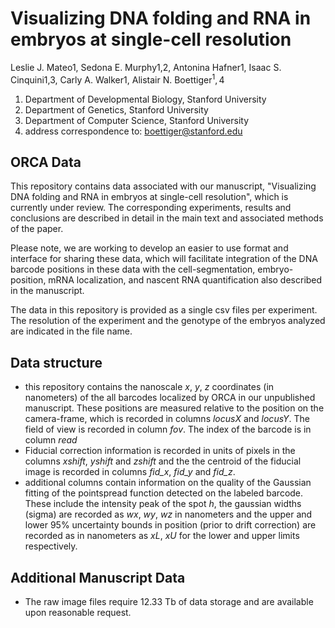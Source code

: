 # Visualizing DNA folding and RNA in embryos at single-cell resolution
 
Leslie J. Mateo1, Sedona E. Murphy1,2, Antonina Hafner1, Isaac S. Cinquini1,3, Carly A. Walker1, Alistair N. Boettiger${^1,4}$

1. Department of Developmental Biology, Stanford University
2. Department of Genetics, Stanford University
3. Department of Computer Science, Stanford University
4. address correspondence to: boettiger@stanford.edu


## ORCA Data
This repository contains data associated with our manuscript, "Visualizing DNA folding and RNA in embryos at single-cell resolution", which is currently under review.  The corresponding experiments, results and conclusions are described in detail in the main text and associated methods of the paper.

Please note, we are working to develop an easier to use format and interface for sharing these data, which will facilitate integration of the DNA barcode positions in these data with the cell-segmentation, embryo-position, mRNA localization, and nascent RNA quantification also described in the manuscript.  

The data in this repository is provided as a single csv files per experiment. The resolution of the experiment and the genotype of the embryos analyzed are indicated in the file name.  

## Data structure
* this repository contains the nanoscale *x*, *y*, *z* coordinates (in nanometers) of the all barcodes localized by ORCA in our unpublished manuscript. These positions are measured relative to the position on the camera-frame, which is recorded in columns *locusX* and *locusY*. The field of view is recorded in column *fov*. The index of the barcode is in column *read*
* Fiducial correction information is recorded in units of pixels in the columns *xshift*, *yshift* and *zshift* and the the centroid of the fiducial image is recorded in columns *fid\_x*, *fid\_y* and *fid\_z*.    
* additional columns contain information on the quality of the Gaussian fitting of the pointspread function detected on the labeled barcode. These include the intensity peak of the spot *h*, the gaussian widths (sigma) are recorded as *wx*, *wy*, *wz* in nanometers and the upper and lower 95% uncertainty bounds in position (prior to drift correction) are recorded as in nanometers as *xL*, *xU* for the lower and upper limits respectively. 

## Additional Manuscript Data
* The raw image files require 12.33 Tb of data storage and are available upon reasonable request. 

